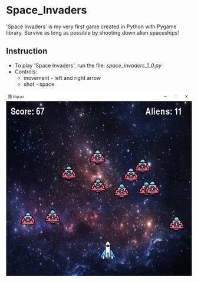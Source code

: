 # Space_Invaders
'Space Invaders' is my very first game created in Python with Pygame library.
Survive as long as possible by shooting down alien spaceships!

## Instruction
- To play 'Space Invaders', run the file: _space_invaders_1_0.py_
- Controls: 
  - movement - left and right arrow 
  - shot - space

<p align="center">
  <img src="Screenshot_space_invaders.png" height="500" alt="Space Invaders">
</p>

